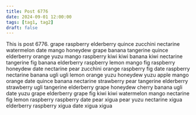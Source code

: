 ```yaml
---
title: Post 6776
date: 2024-09-01 12:00:00
tags: [tag1, tag2]
draft: false
---
```

This is post 6776.
grape
raspberry
elderberry
quince
zucchini
nectarine
watermelon
date
mango
honeydew
grape
banana
tangerine
quince
elderberry
orange
yuzu
mango
raspberry
kiwi
kiwi
banana
kiwi
nectarine
tangerine
fig
banana
elderberry
raspberry
lemon
mango
fig
raspberry
honeydew
date
nectarine
pear
zucchini
orange
raspberry
fig
date
raspberry
nectarine
banana
ugli
ugli
lemon
orange
yuzu
honeydew
yuzu
apple
mango
orange
date
quince
banana
nectarine
strawberry
pear
tangerine
elderberry
strawberry
ugli
tangerine
elderberry
grape
honeydew
cherry
banana
ugli
date
yuzu
grape
elderberry
grape
fig
kiwi
kiwi
watermelon
mango
nectarine
fig
lemon
raspberry
raspberry
date
pear
xigua
pear
yuzu
nectarine
xigua
elderberry
raspberry
xigua
date
xigua
xigua
